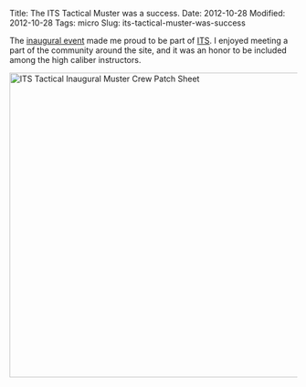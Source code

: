 Title: The ITS Tactical Muster was a success.
Date: 2012-10-28
Modified: 2012-10-28
Tags: micro
Slug: its-tactical-muster-was-success

The [inaugural event](http://www.itstactical.com/centcom/its-information/inaugural-its-tactical-muster-details-and-packing-list/) made me proud to be part of [ITS](http://www.itstactical.com/). I enjoyed meeting a part of the community around the site, and it was an honor to be included among the high caliber instructors.

<a href="http://www.flickr.com/photos/pigmonkey/8134074025/" title="ITS Tactical Inaugural Muster Crew Patch Sheet by Pig Monkey, on Flickr"><img src="https://farm9.staticflickr.com/8332/8134074025_47040a5ecb_c.jpg" width="800" height="534" alt="ITS Tactical Inaugural Muster Crew Patch Sheet"></a>
